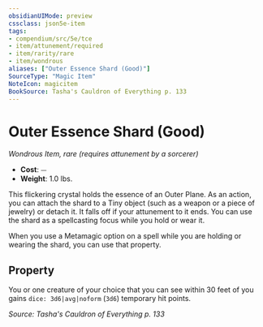 ```yaml
---
obsidianUIMode: preview
cssclass: json5e-item
tags:
- compendium/src/5e/tce
- item/attunement/required
- item/rarity/rare
- item/wondrous
aliases: ["Outer Essence Shard (Good)"]
SourceType: "Magic Item"
NoteIcon: magicitem
BookSource: Tasha's Cauldron of Everything p. 133
---
```

# Outer Essence Shard (Good)
*Wondrous Item, rare (requires attunement by a sorcerer)*  

- **Cost**: ⏤
- **Weight**: 1.0 lbs.

This flickering crystal holds the essence of an Outer Plane. As an action, you can attach the shard to a Tiny object (such as a weapon or a piece of jewelry) or detach it. It falls off if your attunement to it ends. You can use the shard as a spellcasting focus while you hold or wear it.

When you use a Metamagic option on a spell while you are holding or wearing the shard, you can use that property.

## Property

You or one creature of your choice that you can see within 30 feet of you gains `dice: 3d6|avg|noform` (`3d6`) temporary hit points.

*Source: Tasha's Cauldron of Everything p. 133*
